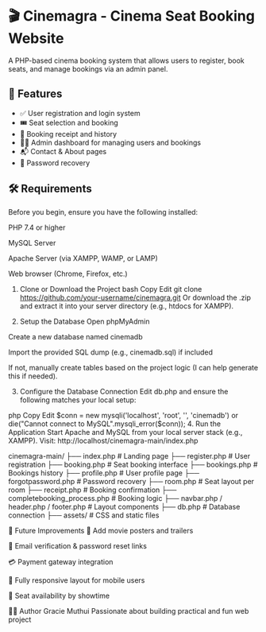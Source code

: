 # 🎬 Cinemagra - Cinema Seat Booking Website

A PHP-based cinema booking system that allows users to register, book seats, and manage bookings via an admin panel.

## 🌟 Features

- ✅ User registration and login system
- 🎟️ Seat selection and booking
- 🧾 Booking receipt and history
- 🧑‍💼 Admin dashboard for managing users and bookings
- 📬 Contact & About pages
- 🔐 Password recovery

## 🛠 Requirements
Before you begin, ensure you have the following installed:

PHP 7.4 or higher

MySQL Server

Apache Server (via XAMPP, WAMP, or LAMP)

Web browser (Chrome, Firefox, etc.)

1. Clone or Download the Project
bash
Copy
Edit
git clone https://github.com/your-username/cinemagra.git
Or download the .zip and extract it into your server directory (e.g., htdocs for XAMPP).

2. Setup the Database
Open phpMyAdmin

Create a new database named cinemadb

Import the provided SQL dump (e.g., cinemadb.sql) if included

If not, manually create tables based on the project logic (I can help generate this if needed).

3. Configure the Database Connection
Edit db.php and ensure the following matches your local setup:

php
Copy
Edit
$conn = new mysqli('localhost', 'root', '', 'cinemadb') or die("Cannot connect to MySQL".mysqli_error($conn));
4. Run the Application
Start Apache and MySQL from your local server stack (e.g., XAMPP).
Visit: http://localhost/cinemagra-main/index.php




cinemagra-main/
├── index.php                 # Landing page
├── register.php              # User registration
├── booking.php               # Seat booking interface
├── bookings.php              # Bookings history
├── profile.php               # User profile page
├── forgotpassword.php        # Password recovery
├── room.php                  # Seat layout per room
├── receipt.php               # Booking confirmation
├── completebooking_process.php  # Booking logic
├── navbar.php / header.php / footer.php  # Layout components
├── db.php                    # Database connection
├── assets/                   # CSS and static files


📌 Future Improvements
🎥 Add movie posters and trailers

📧 Email verification & password reset links

💳 Payment gateway integration

📱 Fully responsive layout for mobile users

📅 Seat availability by showtime

🧑‍💻 Author
Gracie Muthui
Passionate about building practical and fun web project
